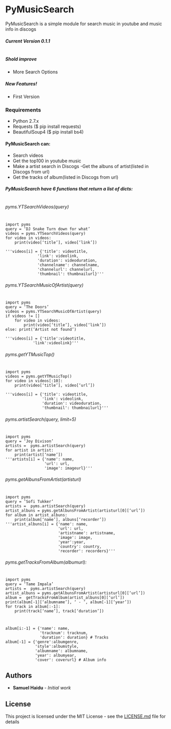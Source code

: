 # PyMusicSearch
PyMusicSearch is a simple module for search music in youtube and music info in discogs
##### Current Version 0.1.1
#
##### Shold improve
  - More Search Options

##### New Features!
  - First Version

### Requirements
  - Python 2.7.x
  - Requests ($ pip install requests)
  - BeautifulSoup4 ($ pip install bs4)

#### PyMusicSearch can:
  - Search videos 
  - Get the top100 in youtube music 
  - Make a artist search in Discogs -Get the albuns of artist(listed in Discogs from url) 
  - Get the tracks of album(listed in Discogs from url)

##### PyMusicSearch have 6 functions that return a list of dicts:
#
###### pyms.YTSearchVideos(query)
#
#
    import pyms 
    query = ‘DJ Snake Turn down for what’ 
    videos = pyms.YTSearchVideos(query) 
    for video in videos: 
        print(video[‘title’], video[‘link’])
    
    '''videos[i] = {'title': videotitle, 
                  'link': videolink, 
                  'duration': videoduration, 
                  'channelname': channelname, 
                  'channelurl': channelurl, 
                  'thumbnail': thumbnailurl}'''

###### pyms.YTSearchMusicOfArtist(query)
#
#
    import pyms 
    query = ‘The Doors’ 
    videos = pyms.YTSearchMusicOfArtist(query) 
    if videos != [] 
        for video in videos: 
            print(video[‘title’], video[‘link’]) 
    else: print(‘Artist not found’)
    
    '''videos[i] = {'title':videotitle, 
                'link':videolink}'''
###### pyms.getYTMusicTop()
#
#
    import pyms
    videos = pyms.getYTMusicTop()
    for video in videos[:10]: 
        print(video[‘title’], video[‘url’])
    
    '''videos[i] = {'title': videotitle, 
                    'link': videolink, 
                    'duration': videoduration, 
                    'thumbnail': thumbnailurl}'''
###### pyms.artistSearch(query, limit=5)
#
#
    import pyms
    query = ‘Joy Divison’
    artists =  pyms.artistSearch(query)
    for artist in artist: 
        print(artist[‘name’])
    '''artists[i] = {'name': name, 
                     'url': url, 
                     'image': imageurl}'''
###### pyms.getAlbunsFromArtist(artisturl)
#
#
    import pyms
    query = ‘Sofi Tukker’
    artists =  pyms.artistSearch(query)
    artist_albuns = pyms.getAlbunsFromArtist(artisturl[0][‘url’])
    for album in artist_albuns: 
        print(album[‘name’], albuns[‘recorder’])
    '''artist_albuns[i] = {'name': name, 
                           'url': url, 
                           'artistname': artistname, 
                           'image': image, 
                           'year':year, 
                           'country': country, 
                           'recorder': recorders}'''
###### pyms.getTracksFromAlbum(albumurl):
#
#
    import pyms
    query = ‘Tame Impala’
    artists =  pyms.artistSearch(query)
    artist_albuns = pyms.getAlbunsFromArtist(artisturl[0][‘url’])
    album =  getTracksFromAlbum(artist_albuns[0][‘url’])
    print(album[-1][‘albumname’], ‘ - ’, album[-1][‘year’])
    for track in album[:-1]: 
        print(track[‘name’], track[‘duration’])
#
    album[i:-1] = {'name': name, 
                   'tracknum': tracknum, 
                   'duration': duration} # Tracks
    album[-1] = {'genre':albumgenre, 
                 'style':albumstyle, 
                 'albumname': albumname, 
                 'year': albumyear, 
                 'cover': coverurl} # Album info
        
## Authors

  - **Samuel Haidu** - *Initial work*

## License

This project is licensed under the MIT License - see the [LICENSE.md](LICENSE.md) file for details
